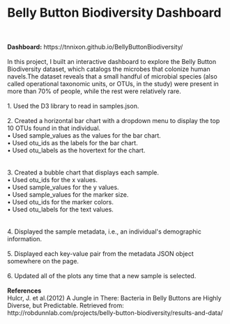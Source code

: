 <h1>Belly Button Biodiversity Dashboard</h1>
<br><br>
<b>Dashboard:</b> https://tnnixon.github.io/BellyButtonBiodiversity/
<br><br>
In this project, I built an interactive dashboard to explore the Belly Button Biodiversity dataset, which catalogs the microbes that colonize human navels.The dataset reveals that a small handful of microbial species (also called operational taxonomic units, or OTUs, in the study) were present in more than 70% of people, while the rest were relatively rare.
<br>
<br>
1. Used the D3 library to read in samples.json.
<br>
<br>
2. Created a horizontal bar chart with a dropdown menu to display the top 10 OTUs found in that individual.
<br>
• Used sample_values as the values for the bar chart.<br>
• Used otu_ids as the labels for the bar chart.<br>
• Used otu_labels as the hovertext for the chart.<br>
<br>
<br>
3. Created a bubble chart that displays each sample.
<br>
• Used otu_ids for the x values.<br>
• Used sample_values for the y values.<br>
• Used sample_values for the marker size.<br>
• Used otu_ids for the marker colors.<br>
• Used otu_labels for the text values.<br>
<br>
<br>
4. Displayed the sample metadata, i.e., an individual's demographic information.
<br>
<br>
5. Displayed each key-value pair from the metadata JSON object somewhere on the page.
<br>
<br>
6. Updated all of the plots any time that a new sample is selected.
<br><br>
<b>References</b><br>
Hulcr, J. et al.(2012) A Jungle in There: Bacteria in Belly Buttons are Highly Diverse, but Predictable. Retrieved from: http://robdunnlab.com/projects/belly-button-biodiversity/results-and-data/
